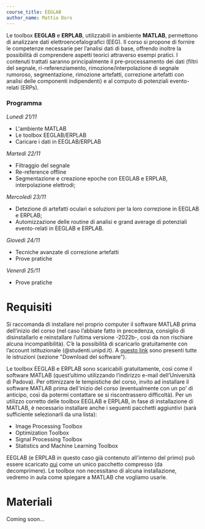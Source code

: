 ```yaml
---
course_title: EEGLAB
author_name: Mattia Doro
---
```


Le toolbox **EEGLAB** e **ERPLAB**, utilizzabili in ambiente **MATLAB**, permettono di analizzare dati elettroencefalografici (EEG). Il corso si propone di fornire le competenze necessarie per l’analisi dati di base, offrendo inoltre la possibilità di comprendere aspetti teorici attraverso esempi pratici. I contenuti trattati saranno principalmente il pre-processamento dei dati (filtri del segnale, ri-referenziamento, rimozione/interpolazione di segnale rumoroso, segmentazione, rimozione artefatti, correzione artefatti con analisi delle componenti indipendenti) e al computo di potenziali evento-relati (ERPs). 


### Programma

*Lunedì 21/11*

- L'ambiente MATLAB
- Le toolbox EEGLAB/ERPLAB
- Caricare i dati in EEGLAB/ERPLAB

*Martedì 22/11*
- Filtraggio del segnale
- Re-reference offline
- Segmentazione e creazione epoche con EEGLAB e ERPLAB, interpolazione elettrodi;

*Mercoledì 23/11*
- Detezione di artefatti oculari e soluzioni per la loro correzione in EEGLAB e ERPLAB;
- Automizzazione delle routine di analisi e grand average di potenziali evento-relati in EEGLAB e
ERPLAB.

*Giovedì 24/11*
- Tecniche avanzate di correzione artefatti
- Prove pratiche

*Venerdì 25/11*
- Prove pratiche


# Requisiti
Si raccomanda di installare nel proprio computer il software MATLAB prima dell’inizio del corso (nel caso l’abbiate fatto in precedenza, consiglio di disinstallarlo e reinstallare l’ultima versione -2022b-, così da non rischiare alcuna incompatibilità). C’è la possibilità di scaricarlo gratuitamente con l’account istituzionale (@studenti.unipd.it). A [questo link](https://asit.unipd.it/servizi/servizi-utenti-istituzionali/contratti-software-licenze/matlab) sono presenti tutte le istruzioni (sezione "Download del software").

Le toolbox EEGLAB e ERPLAB sono scaricabili gratuitamente, così come il software MATLAB (quest’ultimo utilizzando l’indirizzo e-mail dell’Università di Padova).
Per ottimizzare le tempistiche del corso, invito ad installare il software MATLAB prima dell'inizio del corso (eventualmente con un po' di anticipo, così da potermi contattare se si riscontrassero difficoltà).
Per un utilizzo corretto delle toolbox EEGLAB e ERPLAB, in fase di installazione di MATLAB, è necessario installare anche i seguenti pacchetti aggiuntivi (sarà sufficiente selezionarli da una lista):

- Image Processing Toolbox
- Optimization Toolbox
- Signal Processing Toolbox
- Statistics and Machine Learning Toolbox



EEGLAB (e ERPLAB in questo caso già contenuto all'interno del primo) può essere scaricato [qui](https://drive.google.com/drive/folders/1_N4_UB2yvqnrQwvGe-9KiUPbGu6UdLAr?usp=sharing) come un unico pacchetto compresso (da decomprimere). Le toolbox non necessitano di alcuna installazione, vedremo in aula come spiegare a MATLAB che vogliamo usarle.

# Materiali
Coming soon...





